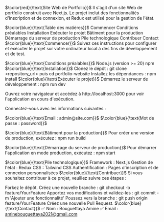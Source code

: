 $\color{red}{\text{Site Web de Portfolio}}$
Il s'agit d'un site Web de portfolio construit avec Next.js. Le projet inclut des fonctionnalités d'inscription et de connexion, et Redux est utilisé pour la gestion de l'état.

$\color{blue}{\text{Table des matières}}$
Commencer
Conditions préalables
Installation
Exécuter le projet
Bâtiment pour la production
Démarrage du serveur de production
Pile technologique
Contribuer
Contact
$\color{blue}{\text{Commencer}}$
Suivez ces instructions pour configurer et exécuter le projet sur votre ordinateur local à des fins de développement et de test.

$\color{blue}{\text{Conditions préalables}}$
Node.js (version >= 20)
npm
$\color{blue}{\text{Installation}}$
Clonez le dépôt : git clone <repository_url> puis cd portfolio-website
Installez les dépendances : npm install
$\color{blue}{\text{Exécuter le projet}}$
Démarrez le serveur de développement : npm run dev

Ouvrez votre navigateur et accédez à http://localhost:3000 pour voir l'application en cours d'exécution.

Connectez-vous avec les informations suivantes :

$\color{blue}{\text{Email : admin@site.com}}$
$\color{blue}{\text{Mot de passe : password}}$


$\color{blue}{\text{Bâtiment pour la production}}$
Pour créer une version de production, exécutez : npm run build

$\color{blue}{\text{Démarrage du serveur de production}}$
Pour démarrer l'application en mode production, exécutez : npm start

$\color{blue}{\text{Pile technologique}}$
Framework : Next.js
Gestion de l'état : Redux
CSS : Tailwind CSS
Authentification : Pages d'inscription et de connexion personnalisées
$\color{blue}{\text{Contribuer}}$
Si vous souhaitez contribuer à ce projet, veuillez suivre ces étapes :

Forkez le dépôt.
Créez une nouvelle branche : git checkout -b feature/YourFeature
Apportez vos modifications et validez-les : git commit -m 'Ajouter une fonctionnalité'
Poussez vers la branche : git push origin feature/YourFeature
Créez une nouvelle Pull Request.
$\color{blue}{\text{Contact}}$
✅ Nom : Bouguettaya Amine
✅ Email : aminebouguettaya2021@gmail.com
